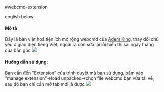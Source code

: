#webcmd-extension

english below

<h4>Mô tả</h4>

Đây là bản việt hoá tiện ích mở rộng webcmd của <a href="https://github.com/Ademking/WebCmd"> Adem King</a>, thay đổi chủ yếu ở giao diện tiếng Việt, ngoài ra còn sửa lại lỗi hiển thị sai ngày tháng của bản gốc
![](https://live.staticflickr.com/65535/54692788693_a36a9cb9ab.jpg)

<h4>Hướng dẫn sử dụng:</h4>

Bạn cần đến "Extension" của trình duyệt mà bạn sử dụng, bấm vào "manage extension"->load unpacked->chọn file webcmd bạn vừa tải về, sau đó bạn chỉ cần mở tab mới là được
![](https://live.staticflickr.com/65535/54692824119_11dc51e95d_c.jpg)
